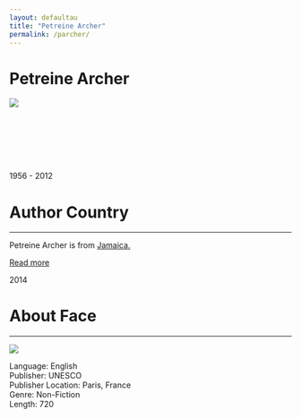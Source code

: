 ```yaml
---
layout: defaultau
title: "Petreine Archer"
permalink: /parcher/
---
```

<!-- partial:index.partial.html -->
<div class="content">
    <h1>Petreine Archer</h1>
    <div class="quote">
        <div><img src="https://ran-s3.s3.amazonaws.com/petrinearcher.com/s3fs-public/images/pa-feature.jpg" class="logo"></div>
    </div>
    <div class="timeline">
        <div style="padding-bottom:100px;"></div>
        <div class="block">
            <div class="date right"><p class="right">1956 - 2012</p></div>
            <div class="dot"></div>
            <div class="left first">
            <div class="author_country">
                <h1>Author Country</h1><hr>
            <div class="aclocation"><p>Petreine Archer is from <a href="{{ site.baseurl }}/4">Jamaica.</a></p></div>
                <div class="acreadmore"><a href="https://en.wikipedia.org/wiki/Petrine_Archer-Straw" target="_blank">Read more</a></div>
            </div>
            </div>
        </div>
        <div class="block">
            <div class="date left"><p class="left">2014</p></div>
            <div class="dot"></div>
            <div class="right">
                <h1>About Face</h1><hr>
                <p><img src="https://archivalencounters.commons.gc.cuny.edu/files/2019/03/about-face-300x169.png"></p>
                <p>
                Language: English<br>
                Publisher: UNESCO<br>
                Publisher Location: Paris, France<br>
                Genre: Non-Fiction<br>
                Length: 720<br>
                </p>
            </div>
        </div>
  <!-- partial -->
<script src='https://cdnjs.cloudflare.com/ajax/libs/jquery/3.1.1/jquery.min.js'></script><script  src="{{ site.baseurl }}/assets/js/authorscript.js"></script>